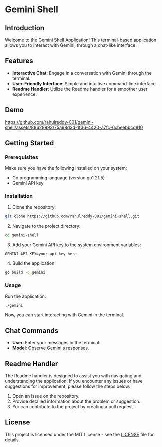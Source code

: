 # Gemini Shell

## Introduction

Welcome to the Gemini Shell Application! This terminal-based application allows you to interact with Gemini, through a chat-like interface.

## Features

- **Interactive Chat**: Engage in a conversation with Gemini through the terminal.
- **User-Friendly Interface**: Simple and intuitive command-line interface.
- **Readme Handler**: Utilize the Readme handler for a smoother user experience.

## Demo

https://github.com/rahulreddy-001/gemini-shell/assets/88628993/75a98d3d-1f36-4420-a7fc-6cbeebbcd810

## Getting Started

### Prerequisites

Make sure you have the following installed on your system:

- Go programming language (version go1.21.5)
- Gemini API key

### Installation

1.  Clone the repository:

```bash
git clone https://github.com/rahulreddy-001/gemini-shell.git
```
    
2.  Navigate to the project directory:

```bash
cd gemini-shell
```
    
3. Add your Gemini API key to the system environment variables:
```
GEMINI_API_KEY=your_api_key_here
```    
    
4. Build the application:
```bash
go build -o gemini
```

### Usage

Run the application:
```bash
./gemini
```

Now, you can start interacting with Gemini in the terminal.

## Chat Commands

- **User**: Enter your messages in the terminal.
- **Model**: Observe Gemini's responses.

## Readme Handler

The Readme handler is designed to assist you with navigating and understanding the application. If you encounter any issues or have suggestions for improvement, please follow the steps below:

1.  Open an issue on the repository.
2.  Provide detailed information about the problem or suggestion.
3. Yor can contribute to the project by creating a pull request.

## License

This project is licensed under the MIT License - see the [LICENSE](https://github.com/rahulreddy-001/gemini-shell/blob/main/LICENSE) file for details.
